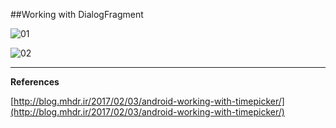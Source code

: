 ##Working with DialogFragment 

![01](https://raw.githubusercontent.com/mhdr/AndroidSamples/master/017/images/Android%20Emulator%20-%20Nexus_5_API_25%3A5554_001.png  "01")

![02](https://raw.githubusercontent.com/mhdr/AndroidSamples/master/017/images/Android%20Emulator%20-%20Nexus_5_API_25%3A5554_002.png  "02")

***

**References**

[http://blog.mhdr.ir/2017/02/03/android-working-with-timepicker/](http://blog.mhdr.ir/2017/02/03/android-working-with-timepicker/) 
